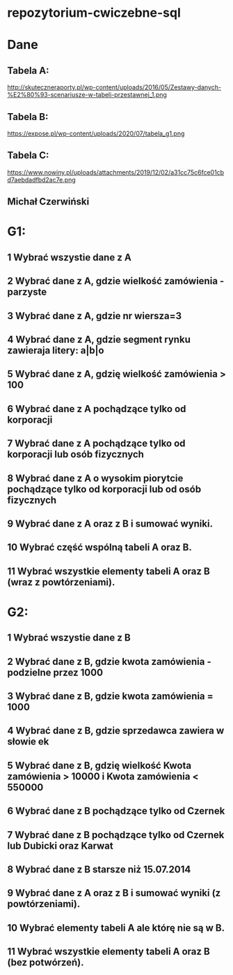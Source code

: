 # repozytorium-cwiczebne-sql

# Dane
## Tabela A:
http://skuteczneraporty.pl/wp-content/uploads/2016/05/Zestawy-danych-%E2%80%93-scenariusze-w-tabeli-przestawnej_1.png
## Tabela B:
https://expose.pl/wp-content/uploads/2020/07/tabela_g1.png
## Tabela C:
https://www.nowiny.pl/uploads/attachments/2019/12/02/a31cc75c6fce01cbd7aebdadfbd2ac7e.png

## Michał Czerwiński

# G1:
## 1 Wybrać wszystie dane z A
## 2 Wybrać dane z A, gdzie wielkość zamówienia - parzyste
## 3 Wybrać dane z A, gdzie nr wiersza=3
## 4 Wybrać dane z A, gdzie segment rynku zawieraja litery: a|b|o
## 5 Wybrać dane z A, gdzię wielkość zamówienia > 100
## 6 Wybrać dane z A pochądzące tylko od korporacji
## 7 Wybrać dane z A pochądzące tylko od korporacji lub osób fizycznych
## 8 Wybrać dane z A o wysokim piorytcie pochądzące tylko od korporacji lub od osób fizycznych
## 9 Wybrać dane z A oraz z B i sumować wyniki.
## 10 Wybrać część wspólną tabeli A oraz B.
## 11 Wybrać wszystkie elementy  tabeli A oraz B (wraz z powtórzeniami).
# G2:
## 1 Wybrać wszystie dane z B
## 2 Wybrać dane z B, gdzie kwota zamówienia - podzielne przez 1000
## 3 Wybrać dane z B, gdzie kwota zamówienia = 1000
## 4 Wybrać dane z B, gdzie sprzedawca zawiera w słowie ek
## 5 Wybrać dane z B, gdzię wielkość Kwota zamówienia > 10000 i Kwota zamówienia < 550000
## 6 Wybrać dane z B pochądzące tylko od Czernek
## 7 Wybrać dane z B pochądzące tylko od Czernek lub Dubicki oraz Karwat
## 8 Wybrać dane z B starsze niż 15.07.2014
## 9 Wybrać dane z A oraz z B i sumować wyniki (z powtórzeniami).
## 10 Wybrać elementy tabeli A ale którę nie są w B.
## 11 Wybrać wszystkie elementy  tabeli A oraz B (bez potwórzeń).
